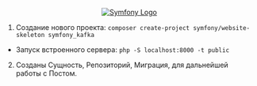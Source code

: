<p align="center"><a href="https://symfony.com" target="_blank">
    <img src="https://symfony.com/logos/symfony_dynamic_01.svg" alt="Symfony Logo">
</a></p>

1. Создание нового проекта:
`composer create-project symfony/website-skeleton symfony_kafka`

- Запуск встроенного сервера: 
`php -S localhost:8000 -t public`

2. Созданы Сущность, Репозиторий, Миграция, для дальнейшей работы с Постом.